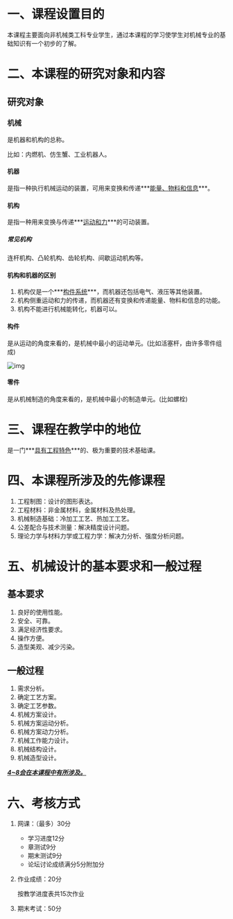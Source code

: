 # 一、课程设置目的

本课程主要面向非机械类工科专业学生，通过本课程的学习使学生对机械专业的基础知识有一个初步的了解。

# 二、本课程的研究对象和内容

## 研究对象

### 机械

是机器和机构的总称。

比如：内燃机、仿生蟹、工业机器人。



#### 机器

是指一种执行机械运动的装置，可用来变换和传递***<u>能量、物料和信息</u>***。

#### 机构

是指一种用来变换与传递***<u>运动和力</u>***的可动装置。

##### 常见机构

连杆机构、凸轮机构、齿轮机构、间歇运动机构等。



#### 机构和机器的区别

1. 机构仅是一个***<u>构件系统</u>***，而机器还包括电气、液压等其他装置。
2. 机构侧重运动和力的传递，而机器还有变换和传递能量、物料和信息的功能。
3. 机构不能进行机械能转化，机器可以。



#### 构件

是从运动的角度来看的，是机械中最小的运动单元。(比如活塞杆，由许多零件组成)

![img](https://wx1.sinaimg.cn/mw690/005LasY6gy1gcgvbhqmzzj30aw0fk40d.jpg)

#### 零件

是从机械制造的角度来看的，是机械中最小的制造单元。(比如螺栓)





# 三、课程在教学中的地位

是一门***<u>具有工程特色</u>***的、极为重要的技术基础课。



# 四、本课程所涉及的先修课程

1. 工程制图：设计的图形表达。
2. 工程材料：非金属材料，金属材料及热处理。
3. 机械制造基础：冷加工工艺、热加工工艺。
4. 公差配合与技术测量：解决精度设计问题。
5. 理论力学与材料力学或工程力学：解决力分析、强度分析问题。



# 五、机械设计的基本要求和一般过程

## 基本要求

1. 良好的使用性能。
2. 安全、可靠。
3. 满足经济性要求。
4. 操作方便。
5. 造型美观、减少污染。



## 一般过程

1. 需求分析。
2. 确定工艺方案。
3. 确定工艺参数。
4. 机械方案设计。
5. 机械方案运动分析。
6. 机械方案动力分析。
7. 机械工作能力设计。
8. 机械结构设计。
9. 机械造型设计。

***<u>4~8会在本课程中有所涉及。</u>***





# 六、考核方式

1. 网课：（最多）30分

   + 学习进度12分
   + 章测试9分
   + 期末测试9分
   + 论坛讨论成绩满分5分附加分

2. 作业成绩：20分

   按教学进度表共15次作业

3. 期末考试：50分